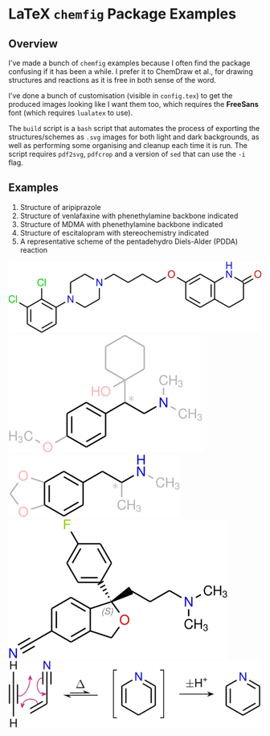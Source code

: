 # LaTeX `chemfig` Package Examples

## Overview

I've made a bunch of `chemfig` examples because I often find the package confusing if it has been a while. I prefer it to ChemDraw et al., for drawing structures and reactions as it is free in both sense of the word.

I've done a bunch of customisation (visible in `config.tex`) to get the produced images looking like I want them too, which requires the **FreeSans** font (which requires `lualatex` to use). 

The `build` script is a `bash` script that automates the process of exporting the structures/schemes as `.svg` images for both light and dark backgrounds, as well as performing some organising and cleanup each time it is run. The script requires `pdf2svg`, `pdfcrop` and a version of `sed` that can use the `-i` flag. 

## Examples

1. Structure of aripiprazole
2. Structure of venlafaxine with phenethylamine backbone indicated
3. Structure of MDMA with phenethylamine backbone indicated
4. Structure of escitalopram with stereochemistry indicated
5. A representative scheme of the pentadehydro Diels-Alder (PDDA) reaction

![](svg/light/01.svg)
![](svg/light/02.svg)
![](svg/light/03.svg)
![](svg/light/04.svg)
![](svg/light/05.svg)